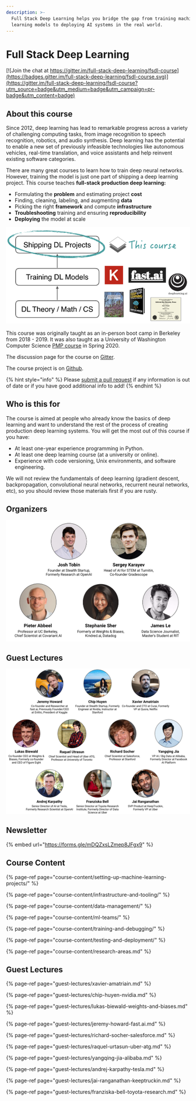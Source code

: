 ```yaml
---
description: >-
  Full Stack Deep Learning helps you bridge the gap from training machine
  learning models to deploying AI systems in the real world.
---
```


# Full Stack Deep Learning

[![Join the chat at https://gitter.im/full-stack-deep-learning/fsdl-course](https://badges.gitter.im/full-stack-deep-learning/fsdl-course.svg)](https://gitter.im/full-stack-deep-learning/fsdl-course?utm_source=badge&utm_medium=badge&utm_campaign=pr-badge&utm_content=badge)

## About this course

Since 2012, deep learning has lead to remarkable progress across a variety of challenging computing tasks, from image recognition to speech recognition, robotics, and audio synthesis. Deep learning has the potential to enable a new set of previously infeasible technologies like autonomous vehicles, real-time translation, and voice assistants and help reinvent existing software categories.

There are many great courses to learn how to train deep neural networks. However, training the model is just one part of shipping a deep learning project. This course teaches **full-stack production deep learning:**

*  Formulating the **problem** and estimating project **cost**
*  Finding, cleaning, labeling, and augmenting **data**
*  Picking the right **framework** and compute **infrastructure**
*  **Troubleshooting** training and ensuring **reproducibility**
*  **Deploying** the model at scale

![](.gitbook/assets/image%20%282%29.png)

This course was originally taught as an in-person boot camp in Berkeley from 2018 - 2019. It was also taught as a University of Washington Computer Science [PMP course](https://bit.ly/uwfsdl) in Spring 2020.

The discussion page for the course on [Gitter](https://gitter.im/full-stack-deep-learning/fsdl-course).

The course project is on [Github](https://github.com/full-stack-deep-learning/fsdl-text-recognizer-project).

{% hint style="info" %}
Please [submit a pull request](https://github.com/full-stack-deep-learning/course-gitbook) if any information is out of date or if you have good additional info to add!
{% endhint %}

## Who is this for

The course is aimed at people who already know the basics of deep learning and want to understand the rest of the process of creating production deep learning systems. You will get the most out of this course if you have:

* At least one-year experience programming in Python.
* At least one deep learning course \(at a university or online\).
* Experience with code versioning, Unix environments, and software engineering.

We will not review the fundamentals of deep learning \(gradient descent, backpropagation, convolutional neural networks, recurrent neural networks, etc\), so you should review those materials first if you are rusty.

## Organizers

![](.gitbook/assets/cleanshot-2020-07-01-at-22.41.53-2x.png)

## Guest Lectures

![](.gitbook/assets/cleanshot-2020-07-02-at-17.34.50-2x.png)

## Newsletter

{% embed url="https://forms.gle/mDQZxsLZmep8JFgx9" %}

## Course Content

{% page-ref page="course-content/setting-up-machine-learning-projects/" %}

{% page-ref page="course-content/infrastructure-and-tooling/" %}

{% page-ref page="course-content/data-management/" %}

{% page-ref page="course-content/ml-teams/" %}

{% page-ref page="course-content/training-and-debugging/" %}

{% page-ref page="course-content/testing-and-deployment/" %}

{% page-ref page="course-content/research-areas.md" %}

## Guest Lectures

{% page-ref page="guest-lectures/xavier-amatriain.md" %}

{% page-ref page="guest-lectures/chip-huyen-nvidia.md" %}

{% page-ref page="guest-lectures/lukas-biewald-weights-and-biases.md" %}

{% page-ref page="guest-lectures/jeremy-howard-fast.ai.md" %}

{% page-ref page="guest-lectures/richard-socher-salesforce.md" %}

{% page-ref page="guest-lectures/raquel-urtasun-uber-atg.md" %}

{% page-ref page="guest-lectures/yangqing-jia-alibaba.md" %}

{% page-ref page="guest-lectures/andrej-karpathy-tesla.md" %}

{% page-ref page="guest-lectures/jai-ranganathan-keeptruckin.md" %}

{% page-ref page="guest-lectures/franziska-bell-toyota-research.md" %}



